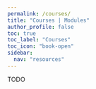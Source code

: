 ```yaml
---
permalink: /courses/
title: "Courses | Modules"
author_profile: false
toc: true
toc_label: "Courses"
toc_icon: "book-open"
sidebar:
  nav: "resources"
---
```


TODO